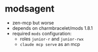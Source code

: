 # modsagent

- zen-mcp but worse
- depends on charmbracelet/mods 1.8.1
- required `mods` configuration:
  - roles `junior-r` and `junior-rwx`
  - `claude mcp serve` as an mcp
